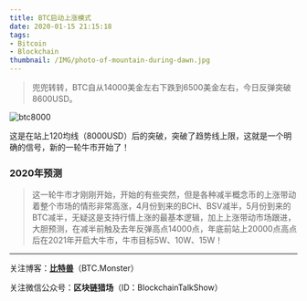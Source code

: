 ```yaml
---
title: BTC启动上涨模式
date: 2020-01-15 21:15:18
tags: 
- Bitcoin
- Blockchain
thumbnail: /IMG/photo-of-mountain-during-dawn.jpg
---
```


> 兜兜转转，BTC自从14000美金左右下跌到6500美金左右，今日反弹突破8600USD。

![btc8000](/IMG/btc-start.jpg)

这是在站上120均线（8000USD）后的突破，突破了趋势线上限，这就是一个明确的信号，新的一轮牛市开始了！

### 2020年预测

> 这一轮牛市才刚刚开始，开始的有些突然，但是各种减半概念币的上涨带动着整个市场的情形非常高涨，4月份到来的BCH、BSV减半，5月份到来的BTC减半，无疑这是支持行情上涨的最基本逻辑，加上上涨带动市场跟进，大胆预测，在减半前触及去年反弹高点14000点，年底前站上20000点高点后在2021年开启大牛市，牛市目标5W、10W、15W！



------

关注博客：**[比特兽](https://btc.monster)**（BTC.Monster）

关注微信公众号：**区块链猎场**（ID：BlockchainTalkShow）